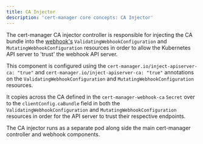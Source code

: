 ```yaml
---
title: CA Injector
description: 'cert-manager core concepts: CA Injector'
---
```


The cert-manager CA injector controller is responsible for injecting the CA
bundle into the [webhook's](./webhook.md) `ValidatingWebhookConfiguration` and
`MutatingWebhookConfiguration` resources in order to allow the Kubernetes
API server to 'trust' the webhook API server.

This component is configured using the `cert-manager.io/inject-apiserver-ca:
"true"` and `cert-manager.io/inject-apiserver-ca: "true"` annotations on the
`ValidatingWebhookConfiguration` and `MutatingWebhookConfiguration` resources.

It copies across the CA defined in the `cert-manager-webhook-ca` `Secret` over
to the `clientConfig.caBundle` field in both the
`ValidatingWebhookConfiguration` and `MutatingWebhookConfiguration` resources in
order for the API server to trust their respective endpoints.

The CA injector runs as a separate pod along side the main cert-manager
controller and webhook components.